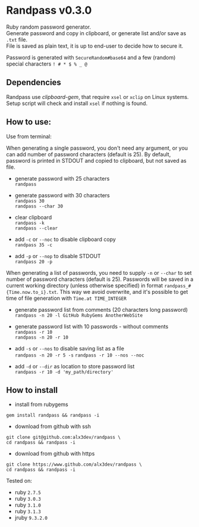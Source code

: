 # Randpass v0.3.0

Ruby random password generator.  
Generate password and copy in clipboard, or generate list and/or save as `.txt` file.  
File is saved as plain text, it is up to end-user to decide how to secure it.  

Password is generated with `SecureRandom#base64` and a few (random) special characters `! # * $ % _ @`  


## Dependencies

Randpass use _clipboard-gem_, that require `xsel` or `xclip` on Linux systems.  
Setup script will check and install `xsel` if nothing is found.


## How to use:

 Use from terminal:  

 When generating a single password, you don't need any argument, or you can add number of password characters (default is 25). By default, password is printed in STDOUT and copied to clipboard, but not saved as file.  

 - generate password with 25 characters  
   `randpass`  

 - generate password with 30 characters  
   `randpass 30`  
   `randpass --char 30`

 - clear clipboard  
   `randpass -k`  
   `randpass --clear`  

 - add `-c` or `--noc` to disable clipboard copy  
    `randpass 35 -c`  

 - add `-p` or `--nop` to disable STDOUT  
    `randpass 20 -p`  

 When generating a list of passwords, you need to supply `-n` or `--char` to set number of password characters (default is 25). Passwords will be saved in a current working directory (unless otherwise specified) in format `randpass_#{Time.now.to_i}.txt`. This way we avoid overwrite, and it's possible to get time of file generation with `Time.at TIME_INTEGER`  

 - generate password list from comments (20 characters long password)  
    `randpass -n 20 -l GitHub RubyGems AnotherWebSite`  

 - generate password list with 10 passwords - without comments  
    `randpass -r 10`  
    `randpass -n 20 -r 10`  

 - add `-s` or `--nos` to disable saving list as a file  
    `randpass -n 20 -r 5 -s` 
    `randpass -r 10 --nos --noc`  

 - add `-d` or `--dir` as location to store password list  
    `randpass -r 10 -d 'my_path/directory'`  



## How to install

 - install from rubygems

```
gem install randpass && randpass -i
```
 - download from github with ssh

```
git clone git@github.com:alx3dev/randpass \
cd randpass && randpass -i
```
 - download from github with https

```
git clone https://www.github.com/alx3dev/randpass \
cd randpass && randpass -i
```  


Tested on:
 - ruby `2.7.5`
 - ruby `3.0.3`
 - ruby `3.1.0`
 - ruby `3.1.3`
 - jruby `9.3.2.0`
